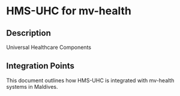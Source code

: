 # HMS-UHC for mv-health

## Description

Universal Healthcare Components

## Integration Points

This document outlines how HMS-UHC is integrated with mv-health systems in Maldives.
